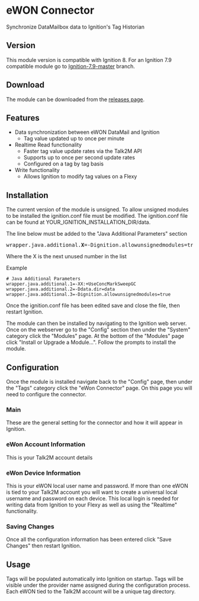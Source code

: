 # eWON Connector

Synchronize DataMailbox data to Ignition's Tag Historian

## Version

This module version is compatible with Ignition 8.  For an Ignition 7.9 compatible module go to [Ignition-7.9-master](https://github.com/hms-networks/eWonConnector/tree/Ignition-7.9-master) branch.

## Download

The module can be downloaded from the [releases page](https://github.com/hms-networks/eWonConnector/releases).

## Features

* Data synchronization between eWON DataMail and Ignition
   * Tag value updated up to once per minute
* Realtime Read functionality
   * Faster tag value update rates via the Talk2M API
   * Supports up to once per second update rates
   * Configured on a tag by tag basis
* Write functionality
   * Allows Ignition to modify tag values on a Flexy

## Installation

The current version of the module is unsigned.  To allow unsigned modules to be installed the ignition.conf file must be modified.  The ignition.conf file can be found at YOUR_IGNITION_INSTALLATION_DIR/data.

The line below must be added to the "Java Additional Parameters" section

<pre>
wrapper.java.additional.<b>X</b>=-Dignition.allowunsignedmodules=true
</pre>
Where the X is the next unused number in the list

Example
```
# Java Additional Parameters
wrapper.java.additional.1=-XX:+UseConcMarkSweepGC
wrapper.java.additional.2=-Ddata.dir=data
wrapper.java.additional.3=-Dignition.allowunsignedmodules=true
```

Once the ignition.conf file has been edited save and close the file, then restart Ignition.

The module can then be installed by navigating to the Ignition web server.  Once on the webserver go to the "Config" section then under the "System" category click the "Modules" page.  At the bottom of the "Modules" page click "Install or Upgrade a Module...".  Follow the prompts to install the module.

## Configuration

Once the module is installed navigate back to the "Config" page, then under the "Tags" category click the "eWon Connector" page.  On this page you will need to configure the connector.

### Main

These are the general setting for the connector and how it will appear in Ignition.

### eWon Account Information

This is your Talk2M account details

### eWon Device Information

This is your eWON local user name and password.  If more than one eWON is tied to your Talk2M account you will want to create a universal local username and password on each device.  This local login is needed for writing data from Ignition to your Flexy as well as using the "Realtime" functionality.

### Saving Changes

Once all the configuration information has been entered click "Save Changes" then restart Ignition.

## Usage

Tags will be populated automatically into Ignition on startup.  Tags will be visible under the provider name assigned during the configuration process.  Each eWON tied to the Talk2M account will be a unique tag directory.
